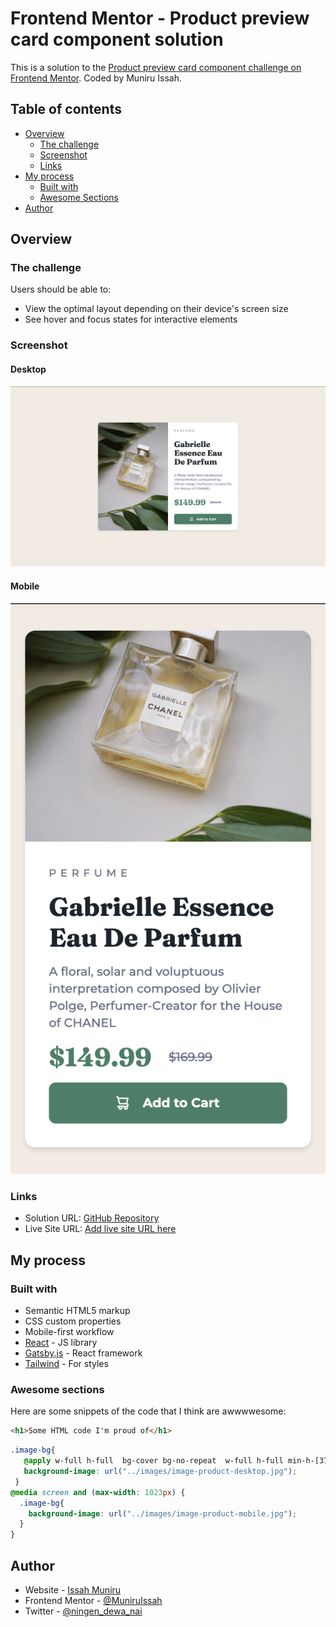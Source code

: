 # Frontend Mentor - Product preview card component solution

This is a solution to the [Product preview card component challenge on Frontend Mentor](https://www.frontendmentor.io/challenges/product-preview-card-component-GO7UmttRfa). Coded by Muniru Issah.

## Table of contents

- [Overview](#overview)
    - [The challenge](#the-challenge)
    - [Screenshot](#screenshot)
    - [Links](#links)
- [My process](#my-process)
    - [Built with](#built-with)
    - [Awesome Sections](#awesome-sections)
- [Author](#author)

## Overview

### The challenge

Users should be able to:

- View the optimal layout depending on their device's screen size
- See hover and focus states for interactive elements

### Screenshot
#### Desktop
![](./screenshot.png)
#### Mobile
![](./screenshot-mobile.png)

### Links

- Solution URL: [GitHub Repository](https://github.com/MuniruIssah/product-preview-card)
- Live Site URL: [Add live site URL here](https://your-live-site-url.com)

## My process

### Built with

- Semantic HTML5 markup
- CSS custom properties
- Mobile-first workflow
- [React](https://reactjs.org/) - JS library
- [Gatsby.js](https://www.gatsbyjs.com/) - React framework
- [Tailwind](https://tailwindcss.com/) - For styles

### Awesome sections
Here are some snippets of the code that I think are awwwwesome:


```html
<h1>Some HTML code I'm proud of</h1>
```
```css
.image-bg{
   @apply w-full h-full  bg-cover bg-no-repeat  w-full h-full min-h-[37vh];
   background-image: url("../images/image-product-desktop.jpg");
 }
@media screen and (max-width: 1023px) {
  .image-bg{
    background-image: url("../images/image-product-mobile.jpg");
  }
}
```


## Author

- Website - [Issah Muniru](https://muniruissah.github.io/muniru-issahs-portfolio/)
- Frontend Mentor - [@MuniruIssah](https://www.frontendmentor.io/profile/MuniruIssah)
- Twitter - [@ningen_dewa_nai](https://www.twitter.com/ningen_dewa_nai)
